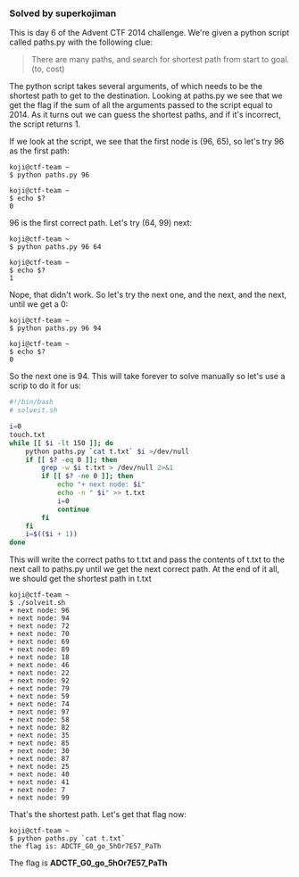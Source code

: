 ### Solved by superkojiman

This is day 6 of the Advent CTF 2014 challenge. We're given a python script called paths.py with the following clue: 

> There are many paths, and search for shortest path from start to goal.
> (to, cost)

The python script takes several arguments, of which needs to be the shortest path to get to the destination. Looking at paths.py we see that we get the flag if the sum of all the arguments passed to the script equal to 2014. As it turns out we can guess the shortest paths, and if it's incorrect, the script returns 1. 

If we look at the script, we see that the first node is (96, 65), so let's try 96 as the first path: 

```
koji@ctf-team ~
$ python paths.py 96

koji@ctf-team ~
$ echo $?
0
```

96 is the first correct path. Let's try (64, 99) next:

```
koji@ctf-team ~
$ python paths.py 96 64

koji@ctf-team ~
$ echo $?
1
```

Nope, that didn't work. So let's try the next one, and the next, and the next, until we get a 0: 

```
koji@ctf-team ~
$ python paths.py 96 94

koji@ctf-team ~
$ echo $?
0
```

So the next one is 94. This will take forever to solve manually so let's use a scrip to do it for us: 


```bash
#!/bin/bash
# solveit.sh

i=0
touch.txt
while [[ $i -lt 150 ]]; do
    python paths.py `cat t.txt` $i >/dev/null
    if [[ $? -eq 0 ]]; then
        grep -w $i t.txt > /dev/null 2>&1
        if [[ $? -ne 0 ]]; then
            echo "+ next node: $i"
            echo -n " $i" >> t.txt
            i=0
            continue
        fi
    fi
    i=$(($i + 1))
done
```

This will write the correct paths to t.txt and pass the contents of t.txt to the next call to paths.py until we get the next correct path. At the end of it all, we should get the shortest path in t.txt

```
koji@ctf-team ~
$ ./solveit.sh 
+ next node: 96
+ next node: 94
+ next node: 72
+ next node: 70
+ next node: 69
+ next node: 89
+ next node: 18
+ next node: 46
+ next node: 22
+ next node: 92
+ next node: 79
+ next node: 59
+ next node: 74
+ next node: 97
+ next node: 58
+ next node: 82
+ next node: 35
+ next node: 85
+ next node: 30
+ next node: 87
+ next node: 25
+ next node: 40
+ next node: 41
+ next node: 7
+ next node: 99
```

That's the shortest path. Let's get that flag now:

```
koji@ctf-team ~
$ python paths.py `cat t.txt`
the flag is: ADCTF_G0_go_5hOr7E57_PaTh
```

The flag is **ADCTF_G0_go_5hOr7E57_PaTh**
